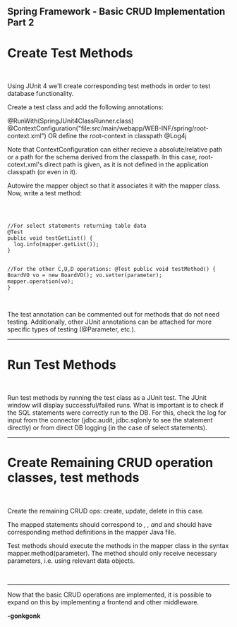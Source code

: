 ## Spring Framework - Basic CRUD Implementation Part 2

# Create Test Methods

<br>

Using JUnit 4 we'll create corresponding test methods in order to test database functionality.

Create a test class and add the following annotations:

>>
@RunWith(SpringJUnit4ClassRunner.class)
@ContextConfiguration("file:src/main/webapp/WEB-INF/spring/root-context.xml") OR define the root-context in classpath
@Log4j

Note that ContextConfiguration can either recieve a absolute/relative path or a path for the schema derived from the classpath. In this case, root-cotext.xml's direct path is given, as it is not defined in the application classpath (or even in it).

Autowire the mapper object so that it associates it with the mapper class. Now, write a test method:

<br>
<pre><code class="language-java">
//For select statements returning table data
@Test
public void testGetList() {
  log.info(mapper.getList());
}

//For the other C,U,D operations:
@Test
public void testMethod() {
  BoardVO vo = new BoardVO();
  vo.setter(parameter);
  mapper.operation(vo);
}
</code></pre>
<br>
The test annotation can be commented out for methods that do not need testing. Additionally, other JUnit annotations can be attached for more specific types of testing (@Parameter, etc.).
<br>

---

# Run Test Methods

<br>

Run test methods by running the test class as a JUnit test. The JUnit window will display successful/failed runs. What is important is to check if the SQL statements were correctly run to the DB. For this, check the log for input from the connector (jdbc.audit, jdbc.sqlonly to see the statement directly) or from direct DB logging (in the case of select statements).


---

# Create Remaining CRUD operation classes, test methods

<br>

Create the remaining CRUD ops: create, update, delete in this case.

The mapped statements should correspond to *<insert>, <update>, and <delete>* and should have corresponding method definitions in the mapper Java file.

Test methods should execute the methods in the mapper class in the syntax mapper.method(parameter). The method should only receive necessary parameters, i.e. using relevant data objects.

<br>

---

Now that the basic CRUD operations are implemented, it is possible to expand on this by implementing a frontend and other middleware.


**-gonkgonk**
